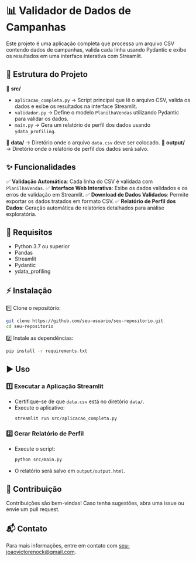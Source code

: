 # 📊 Validador de Dados de Campanhas

Este projeto é uma aplicação completa que processa um arquivo CSV contendo dados de campanhas, valida cada linha usando Pydantic e exibe os resultados em uma interface interativa com Streamlit.

## 🚀 Estrutura do Projeto

📂 **src/**
- `aplicacao_completa.py` → Script principal que lê o arquivo CSV, valida os dados e exibe os resultados na interface Streamlit.
- `validador.py` → Define o modelo `PlanilhaVendas` utilizando Pydantic para validar os dados.
- `main.py` → Gera um relatório de perfil dos dados usando `ydata_profiling`.

📂 **data/** → Diretório onde o arquivo `data.csv` deve ser colocado.
📂 **output/** → Diretório onde o relatório de perfil dos dados será salvo.

## ✨ Funcionalidades

✅ **Validação Automática**: Cada linha do CSV é validada com `PlanilhaVendas`.
✅ **Interface Web Interativa**: Exibe os dados validados e os erros de validação em Streamlit.
✅ **Download de Dados Validados**: Permite exportar os dados tratados em formato CSV.
✅ **Relatório de Perfil dos Dados**: Geração automática de relatórios detalhados para análise exploratória.

## 🔧 Requisitos

- Python 3.7 ou superior
- Pandas
- Streamlit
- Pydantic
- ydata_profiling

## ⚡ Instalação

1️⃣ Clone o repositório:
   ```bash
   git clone https://github.com/seu-usuario/seu-repositorio.git
   cd seu-repositorio
   ```

2️⃣ Instale as dependências:
   ```bash
   pip install -r requirements.txt
   ```

## ▶️ Uso

### 1️⃣ Executar a Aplicação Streamlit
- Certifique-se de que `data.csv` está no diretório `data/`.
- Execute o aplicativo:
  ```bash
  streamlit run src/aplicacao_completa.py
  ```

### 2️⃣ Gerar Relatório de Perfil
- Execute o script:
  ```bash
  python src/main.py
  ```
- O relatório será salvo em `output/output.html`.

## 🤝 Contribuição

Contribuições são bem-vindas! Caso tenha sugestões, abra uma issue ou envie um pull request. 


## 📬 Contato

Para mais informações, entre em contato com [seu-joaovictorenock@gmail.com](mailto:joaovictorenock@gmail.com).
